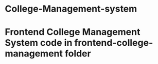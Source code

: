# College-Management-system
# Frontend College Management System code in frontend-college-management folder
